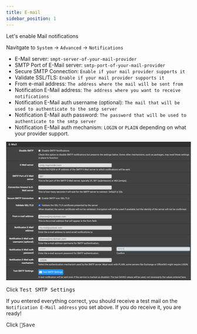 ```yaml
---
title: E-mail
sidebar_position: 1
---
```


Let's enable Mail notifications

Navitgate to `System` -> `Advanced` -> `Notifications`

- E-Mail server: `smpt-server-of-your-mail-provider`
- SMTP Port of E-Mail server: `smtp-port-of-your-mail-provider`
- Secure SMTP Connection: `Enable if your mail provider supports it`
- Validate SSL/TLS: `Enable if your mail provider supports it`
- From e-mail address: `The address where the mail will be sent from`
- Notification E-Mail address: `The address where you want to receive notifications`
- Notification E-Mail auth username (optional): `The mail that will be used to authenticate to the smtp server`
- Notification E-Mail auth password: `The password that will be used to authenticate to the smtp server`
- Notification E-Mail auth mechanism: `LOGIN` or `PLAIN` depending on what your provider support.

![mail-settings](./img/mail-settings.png)

Click <kbd>Test SMTP Settings</kbd>

If you entered everything correct, you should receive a test mail on the `Notification E-Mail address` you set above.
If you do receive it, you are ready!

Click <kbd>💾Save</kbd>

